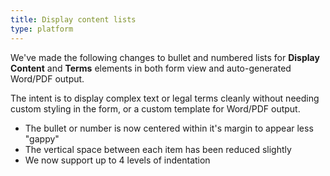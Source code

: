 ```yaml
---
title: Display content lists
type: platform
---
```


We've made the following changes to bullet and numbered lists for **Display Content** and **Terms** elements in both form view and auto-generated Word/PDF output.

The intent is to display complex text or legal terms cleanly without needing custom styling in the form, or a custom template for Word/PDF output.

* The bullet or number is now centered within it's margin to appear less "gappy"
* The vertical space between each item has been reduced slightly
* We now support up to 4 levels of indentation